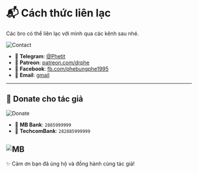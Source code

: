 # 📬 Cách thức liên lạc  
Các bro có thể liên lạc với mình qua các kênh sau nhé.

![Contact](https://i.ibb.co/Gvp32g1B/IMG-3213.jpg)

- 💬 **Telegram**: [@Phetit](https://t.me/Phetit)  
- 🎥 **Patreon**: [patreon.com/drphe](https://patreon.com/drphe)  
- 📘 **Facebook**: [fb.com/phebungphe1995](https://www.facebook.com/phebungphe1995)  
- 📧 **Email**: [gmail](mailto://drphe95@gmail.com)
---

## 💖 Donate cho tác giả  


![Donate](https://i.ibb.co/KjJwXRP1/e7bd7d52884d.png)

- 🏦 **MB Bank**: `2885999999`  
- 🏦 **TechcomBank**: `282885999999`  

![MB](https://i.ibb.co/JWG0Hvgd/IMG-3214.jpg)
---

✨ Cảm ơn bạn đã ủng hộ và đồng hành cùng tác giả!
